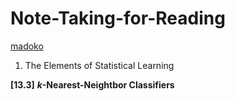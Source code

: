 # Note-Taking-for-Reading

[madoko](https://www.npmjs.com/package/madoko-local)

1. The Elements of Statistical Learning

**[13.3]** ***k*-Nearest-Neightbor Classifiers**

